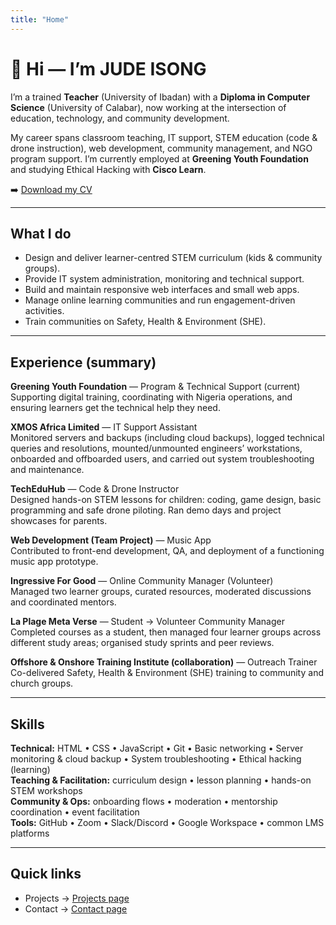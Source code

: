 ```yaml
---
title: "Home"
---
```


# 👋 Hi — I’m JUDE ISONG

I’m a trained **Teacher** (University of Ibadan) with a **Diploma in Computer Science** (University of Calabar), now working at the intersection of education, technology, and community development.

My career spans classroom teaching, IT support, STEM education (code & drone instruction), web development, community management, and NGO program support. I’m currently employed at **Greening Youth Foundation** and studying Ethical Hacking with **Cisco Learn**.

➡️ [Download my CV](./resume.pdf)

---

## What I do

- Design and deliver learner-centred STEM curriculum (kids & community groups).  
- Provide IT system administration, monitoring and technical support.  
- Build and maintain responsive web interfaces and small web apps.  
- Manage online learning communities and run engagement-driven activities.  
- Train communities on Safety, Health & Environment (SHE).

---

## Experience (summary)

**Greening Youth Foundation** — Program & Technical Support (current)  
Supporting digital training, coordinating with Nigeria operations, and ensuring learners get the technical help they need.

**XMOS Africa Limited** — IT Support Assistant  
Monitored servers and backups (including cloud backups), logged technical queries and resolutions, mounted/unmounted engineers’ workstations, onboarded and offboarded users, and carried out system troubleshooting and maintenance.

**TechEduHub** — Code & Drone Instructor  
Designed hands-on STEM lessons for children: coding, game design, basic programming and safe drone piloting. Ran demo days and project showcases for parents.

**Web Development (Team Project)** — Music App  
Contributed to front-end development, QA, and deployment of a functioning music app prototype.

**Ingressive For Good** — Online Community Manager (Volunteer)  
Managed two learner groups, curated resources, moderated discussions and coordinated mentors.

**La Plage Meta Verse** — Student → Volunteer Community Manager  
Completed courses as a student, then managed four learner groups across different study areas; organised study sprints and peer reviews.

**Offshore & Onshore Training Institute (collaboration)** — Outreach Trainer  
Co-delivered Safety, Health & Environment (SHE) training to community and church groups.

---

## Skills

**Technical:** HTML • CSS • JavaScript • Git • Basic networking • Server monitoring & cloud backup • System troubleshooting • Ethical hacking (learning)  
**Teaching & Facilitation:** curriculum design • lesson planning • hands-on STEM workshops  
**Community & Ops:** onboarding flows • moderation • mentorship coordination • event facilitation  
**Tools:** GitHub • Zoom • Slack/Discord • Google Workspace • common LMS platforms

---

## Quick links
- Projects → [Projects page](./projects.md)  
- Contact → [Contact page](./contact.md)
